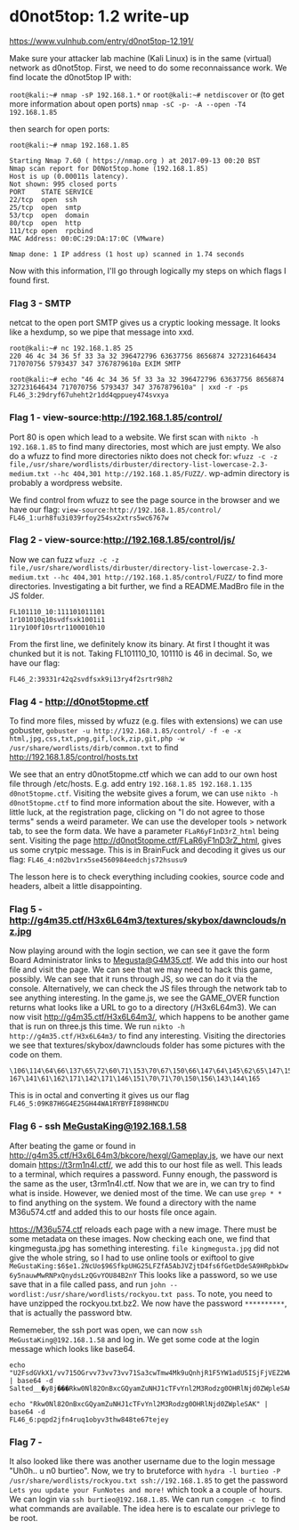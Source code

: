 # d0not5top: 1.2 write-up

https://www.vulnhub.com/entry/d0not5top-12,191/

Make sure your attacker lab machine (Kali Linux) is in the same (virtual) network as d0not5top. First, we need to do some reconnaissance work. We find locate the d0not5top IP with:

`root@kali:~# nmap -sP 192.168.1.*` or `root@kali:~# netdiscover` or (to get more information about open ports) `nmap -sC -p- -A --open -T4 192.168.1.85`

then search for open ports:

```
root@kali:~# nmap 192.168.1.85

Starting Nmap 7.60 ( https://nmap.org ) at 2017-09-13 00:20 BST
Nmap scan report for D0Not5top.home (192.168.1.85)
Host is up (0.00011s latency).
Not shown: 995 closed ports
PORT    STATE SERVICE
22/tcp  open  ssh
25/tcp  open  smtp
53/tcp  open  domain
80/tcp  open  http
111/tcp open  rpcbind
MAC Address: 00:0C:29:DA:17:0C (VMware)

Nmap done: 1 IP address (1 host up) scanned in 1.74 seconds

```

Now with this information, I'll go through logically my steps on which flags I found first.

### Flag 3 - SMTP
netcat to the open port SMTP gives us a cryptic looking message. It looks like a hexdump, so we pipe that message into xxd.
```
root@kali:~# nc 192.168.1.85 25
220 46 4c 34 36 5f 33 3a 32 396472796 63637756 8656874 327231646434 717070756 5793437 347 3767879610a EXIM SMTP

root@kali:~# echo "46 4c 34 36 5f 33 3a 32 396472796 63637756 8656874 327231646434 717070756 5793437 347 3767879610a" | xxd -r -ps
FL46_3:29dryf67uheht2r1dd4qppuey474svxya

```

### Flag 1 - view-source:http://192.168.1.85/control/
Port 80 is open which lead to a website. We first scan with `nikto -h 192.168.1.85` to find many directories, most which are just empty. We also do a wfuzz to find more directories nikto does not check for: `wfuzz -c -z file,/usr/share/wordlists/dirbuster/directory-list-lowercase-2.3-medium.txt --hc 404,301 http://192.168.1.85/FUZZ/`. wp-admin directory is probably a wordpress website. 

We find control from wfuzz to see the page source in the browser and we have our flag:
`view-source:http://192.168.1.85/control/`
`FL46_1:urh8fu3i039rfoy254sx2xtrs5wc6767w`

### Flag 2 - view-source:http://192.168.1.85/control/js/
Now we can fuzz `wfuzz -c -z file,/usr/share/wordlists/dirbuster/directory-list-lowercase-2.3-medium.txt --hc 404,301 http://192.168.1.85/control/FUZZ/` to find more directories. Investigating a bit further, we find a README.MadBro file in the JS folder.
```
FL101110_10:111101011101
1r101010q10svdfsxk1001i1
11ry100f10srtr1100010h10
```
From the first line, we definitely know its binary. At first I thought it was chunked but it is not. Taking FL101110_10, 101110 is 46 in decimal. So, we have our flag:

`FL46_2:39331r42q2svdfsxk9i13ry4f2srtr98h2`

### Flag 4 - http://d0not5topme.ctf
To find more files, missed by wfuzz (e.g. files with extensions) we can use gobuster, `gobuster -u http://192.168.1.85/control/ -f -e -x html,jpg,css,txt,png,gif,lock,zip,git,php -w /usr/share/wordlists/dirb/common.txt` to find http://192.168.1.85/control/hosts.txt

We see that an entry d0not5topme.ctf which we can add to our own host file through /etc/hosts. E.g. add entry `192.168.1.85 192.168.1.135   d0not5topme.ctf`. Visiting the website gives a forum, we can use `nikto -h d0not5topme.ctf` to find more information about the site. However, with a little luck, at the registration page, clicking on "I do not agree to those terms" sends a weird parameter. We can use the developer tools > network tab, to see the form data. We have a parameter `FLaR6yF1nD3rZ_html` being sent. Visiting the page http://d0not5topme.ctf/FLaR6yF1nD3rZ_html, gives us some crytpic message. This is in BrainFuck and decoding it gives us our flag:
`FL46_4:n02bv1rx5se4560984eedchjs72hsusu9`

The lesson here is to check everything including cookies, source code and headers, albeit a little disappointing.

### Flag 5 -  http://g4m35.ctf/H3x6L64m3/textures/skybox/dawnclouds/nz.jpg
Now playing around with the login section, we can see it gave the form Board Administrator links to Megusta@G4M35.ctf. We add this into our host file and visit the page. We can see that we may need to hack this game, possibly. We can see that it runs through JS, so we can do it via the console. Alternatively, we can check the JS files through the network tab to see anything interesting. In the game.js, we see the GAME_OVER function returns what looks like a URL to go to a directory (/H3x6L64m3). We can now visit http://g4m35.ctf/H3x6L64m3/, which happens to be another game that is run on three.js this time. We run `nikto -h http://g4m35.ctf/H3x6L64m3/` to find any interesting. Visiting the directories we see that  textures/skybox/dawnclouds folder has some pictures with the code on them. 

```
\106\114\64\66\137\65\72\60\71\153\70\67\150\66\147\64\145\62\65\147\150\64\64\
167\141\61\162\171\142\171\146\151\70\71\70\150\156\143\144\165
```

This is in octal and converting it gives us our flag
`FL46_5:09K87H6G4E25GH44WA1RYBYFI898HNCDU`

### Flag 6 - ssh MeGustaKing@192.168.1.58
After beating the game or found in http://g4m35.ctf/H3x6L64m3/bkcore/hexgl/Gameplay.js, we have our next domain https://t3rm1n4l.ctf/, we add this to our host file as well. This leads to a terminal, which requires a password. Funny enough, the password is the same as the user, t3rm1n4l.ctf. Now that we are in, we can try to find what is inside. However, we denied most of the time. We can use `grep * *` to find anything on the system. We found a directory with the name  M36u574.ctf and added this to our hosts file once again. 

https://M36u574.ctf reloads each page with a new image. There must be some metadata on these images. Now checking each one, we find that kingmegusta.jpg has something interesting. `file kingmegusta.jpg` did not give the whole string, so I had to use online tools or exiftool to give `MeGustaKing:$6$e1.2NcUo$96SfkpUHG25LFZfA5AbJVZjtD4fs6fGetDdeSA9HRpbkDw6y5nauwMwRNPxQnydsLzQGvYOU84B2nY` This looks like a password, so we use save that in a file called pass, and run `john --wordlist:/usr/share/wordlists/rockyou.txt pass`. To note, you need to have unzipped the rockyou.txt.bz2. We now have the password `**********`, that is actually the password btw.

Rememeber, the ssh port was open, we can now `ssh MeGustaKing@192.168.1.58` and log in. We get some code at the login message which looks like base64.

```
echo "U2FsdGVkX1/vv715OGrvv73vv73vv71Sa3cwTmw4Mk9uQnhjR1F5YW1adU5ISjFjVEZ2WW5sMk0zUm9kemcwT0hSbE5qZDBaV3BsZVNBS++/ve+/ve+/vWnvv704OCQmCg==" | base64 -d Salted__�y8j���Rkw0Nl82OnBxcGQyamZuNHJ1cTFvYnl2M3Rodzg0OHRlNjd0ZWpleSAK���i�88$&
    
echo "Rkw0Nl82OnBxcGQyamZuNHJ1cTFvYnl2M3Rodzg0OHRlNjd0ZWpleSAK" | base64 -d
FL46_6:pqpd2jfn4ruq1obyv3thw848te67tejey
```

### Flag 7 - 
It also looked like there was another username due to the login message "Uh0h.. u n0 burtieo". Now, we try to bruteforce with 
`hydra -l burtieo -P /usr/share/wordlists/rockyou.txt ssh://192.168.1.85` to get the password `Lets you update your FunNotes and more!` which took a a couple of hours. We can login via `ssh burtieo@192.168.1.85`. We can run `compgen -c ` to find what commands are available. The idea here is to escalate our privlege to be root.



